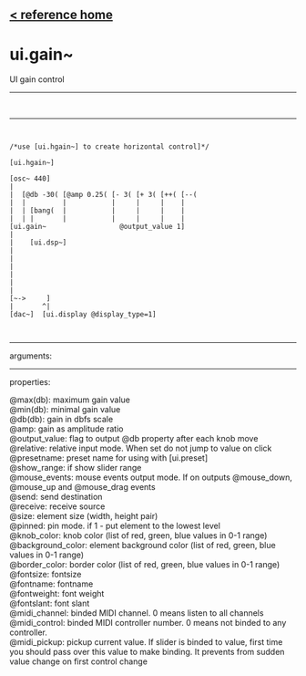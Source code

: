 [< reference home](index.html)
---

# ui.gain~


UI gain control

---

<br>


---


```


/*use [ui.hgain~] to create horizontal control]*/

[ui.hgain~]

[osc~ 440]
|
|  [@db -30( [@amp 0.25( [- 3( [+ 3( [++( [--(
|  |         |           |     |     |    |
|  | [bang(  |           |     |     |    |
|  | |       |           |     |     |    |
[ui.gain~                  @output_value 1]
|
|    [ui.dsp~]
|
|
|
|
|
|
[~->     ]
|       ^|
[dac~]  [ui.display @display_type=1]

            
```

---
arguments:


---
properties:

@max(db): maximum gain value<br>
@min(db): minimal gain value<br>
@db(db): gain in dbfs
            scale<br>
@amp: gain as amplitude ratio<br>
@output_value: flag to output @db
            property after each knob move<br>
@relative: relative input mode. When
            set do not jump to value on click<br>
@presetname: preset name for using with
            [ui.preset]<br>
@show_range: if show slider
            range<br>
@mouse_events: mouse events output
            mode. If on outputs @mouse_down, @mouse_up and @mouse_drag events<br>
@send: send destination<br>
@receive: receive source<br>
@size: element size (width, height
            pair)<br>
@pinned: pin mode. if 1 - put element
            to the lowest level<br>
@knob_color: knob color (list of red,
            green, blue values in 0-1 range)<br>
@background_color: element
            background color (list of red, green, blue values in 0-1 range)<br>
@border_color: border color (list
            of red, green, blue values in 0-1 range)<br>
@fontsize: 
            fontsize<br>
@fontname: fontname<br>
@fontweight: font
            weight<br>
@fontslant: font
            slant<br>
@midi_channel: binded
            MIDI channel. 0 means listen to all channels<br>
@midi_control: 
            binded MIDI controller number. 0 means not binded to any controller.<br>
@midi_pickup: pickup current value.
            If slider is binded to value, first time you should pass over this value to make
            binding. It prevents from sudden value change on first control change<br>


